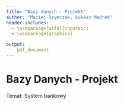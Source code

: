 ```yaml
---
title: "Bazy danych - Projekt"
author: "Maciej Szymczak, Łukasz Mędrek"
header-includes:
  - \usepackage[utf8]{inputenc}
  - \usepackage{graphicx}

output:
    pdf_document
---
```


# Bazy Danych - Projekt

Temat: System bankowy
